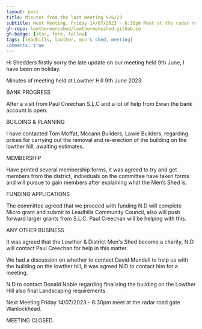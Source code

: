```yaml
---
layout: post
title: Minutes from the last meeting 9/6/23
subtitle: Next Meeting, Friday 14/07/2023 - 6:30pm Meet at the radar road gate, Wanlockhead
gh-repo: lowthermensshed/lowthermensshed.github.io
gh-badge: [star, fork, follow]
tags: [leadhills, lowther, men's shed, meeting]
comments: true
---
```

Hi Shedders firstly sorry the late update on our meeting held 9th June, I have been on holiday. 

Minutes of meeting held at Lowther Hill 9th June 2023 

BANK PROGRESS 

After a visit from Paul Creechan S.L.C and a lot of help from Ewan the bank account is open. 

BUILDING & PLANNING 

I have contacted Tom Moffat, Mccann Builders, Lawie Builders, regarding prices for carrying out the removal and re-erection of the building on the lowther hill, awaiting estimates. 

MEMBERSHIP 

Have printed several membership forms, it was agreed to try and get members from the district, individuals on the committee have taken forms and will pursue to gain members after explaining what the Men’s Shed is. 

FUNDING APPLICATIONS 

The committee agreed that we proceed with funding N.D will complete Micro grant and submit to Leadhills Community Council, also will push forward larger grants from S.L.C. Paul Creechan will be helping with this. 

ANY OTHER BUSINESS  

It was agreed that the Lowther & District Men's Shed become a charity, N.D will contact Paul Creechan for help in this matter. 

We had a discussion on whether to contact David Mundell to help us with the building on the lowther hill, it was agreed N.D to contact him for a meeting. 

N.D to contact Donald Noble regarding finalising the building on the Lowther Hill also final Landscaping requirements. 

Next Meeting Friday 14/07/2023 - 6:30pm meet at the radar road gate Wanlockhead. 

MEETING CLOSED. 
